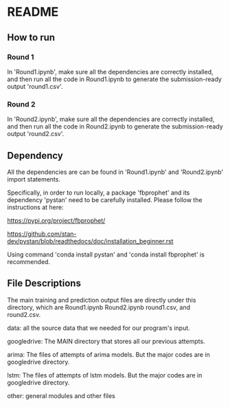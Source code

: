 # README

## How to run

### Round 1
In 'Round1.ipynb', make sure all the dependencies are correctly installed, and then run all the code in Round1.ipynb to generate the submission-ready output 'round1.csv'.

### Round 2
In 'Round2.ipynb', make sure all the dependencies are correctly installed, and then run all the code in Round2.ipynb to generate the submission-ready output 'round2.csv'.

## Dependency
All the dependencies are can be found in 'Round1.ipynb' and 'Round2.ipynb' import statements.

Specifically, in order to run locally, a package 'fbprophet' and its dependency 'pystan' need to be carefully installed. Please follow the instructions at here:

https://pypi.org/project/fbprophet/

https://github.com/stan-dev/pystan/blob/readthedocs/doc/installation_beginner.rst

Using command 'conda install pystan' and 'conda install fbprophet' is recommended.

## File Descriptions

The main training and prediction output files are directly under this directory, which are Round1.ipynb Round2.ipynb round1.csv, and round2.csv.

data: all the source data that we needed for our program's input.

googledrive: The MAIN directory that stores all our previous attempts.

arima: The files of attempts of arima models. But the major codes are in googledrive directory.

lstm: The files of attempts of lstm models. But the major codes are in googledrive directory.

other: general modules and other files


